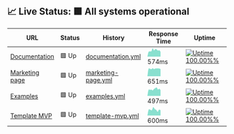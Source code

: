 ## 📈 Live Status: <!--live status--> **🟩 All systems operational**

<!--start: status pages-->
<!-- This summary is generated by Upptime (https://github.com/upptime/upptime) -->
<!-- Do not edit this manually, your changes will be overwritten -->

| URL                                                    | Status | History                                                                                                       | Response Time                                                                       | Uptime                                                                                                                                                                                                                                              |
| ------------------------------------------------------ | ------ | ------------------------------------------------------------------------------------------------------------- | ----------------------------------------------------------------------------------- | --------------------------------------------------------------------------------------------------------------------------------------------------------------------------------------------------------------------------------------------------- |
| [Documentation](https://documentation.platformos.com/) | 🟩 Up  | [documentation.yml](https://github.com/mdyd-dev/instances-uptimez/commits/master/history/documentation.yml)   | <img alt="Response time graph" src="./graphs/documentation.png" height="20"> 574ms  | [![Uptime 100.00%%](https://img.shields.io/endpoint?url=https%3A%2F%2Fraw.githubusercontent.com%2Fmdyd-dev%2Finstances-uptimez%2Fmaster%2Fapi%2Fdocumentation%2Fuptime.json)](https://pavelloz.github.io/instances-uptimez/history/documentation)   |
| [Marketing page](https://www.platformos.com/)          | 🟩 Up  | [marketing-page.yml](https://github.com/mdyd-dev/instances-uptimez/commits/master/history/marketing-page.yml) | <img alt="Response time graph" src="./graphs/marketing-page.png" height="20"> 651ms | [![Uptime 100.00%%](https://img.shields.io/endpoint?url=https%3A%2F%2Fraw.githubusercontent.com%2Fmdyd-dev%2Finstances-uptimez%2Fmaster%2Fapi%2Fmarketing-page%2Fuptime.json)](https://pavelloz.github.io/instances-uptimez/history/marketing-page) |
| [Examples](https://examples.platform-os.com/)          | 🟩 Up  | [examples.yml](https://github.com/mdyd-dev/instances-uptimez/commits/master/history/examples.yml)             | <img alt="Response time graph" src="./graphs/examples.png" height="20"> 497ms       | [![Uptime 100.00%%](https://img.shields.io/endpoint?url=https%3A%2F%2Fraw.githubusercontent.com%2Fmdyd-dev%2Finstances-uptimez%2Fmaster%2Fapi%2Fexamples%2Fuptime.json)](https://pavelloz.github.io/instances-uptimez/history/examples)             |
| [Template MVP](https://getmarketplace.co)              | 🟩 Up  | [template-mvp.yml](https://github.com/mdyd-dev/instances-uptimez/commits/master/history/template-mvp.yml)     | <img alt="Response time graph" src="./graphs/template-mvp.png" height="20"> 600ms   | [![Uptime 100.00%%](https://img.shields.io/endpoint?url=https%3A%2F%2Fraw.githubusercontent.com%2Fmdyd-dev%2Finstances-uptimez%2Fmaster%2Fapi%2Ftemplate-mvp%2Fuptime.json)](https://pavelloz.github.io/instances-uptimez/history/template-mvp)     |

<!--end: status pages-->
